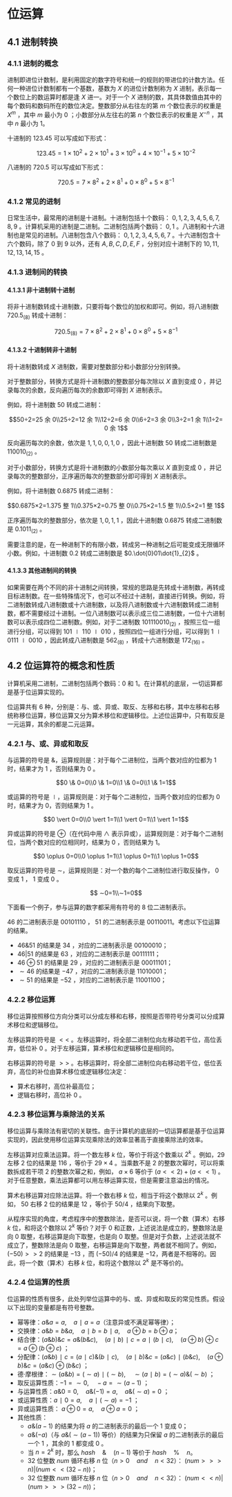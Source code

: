 # 位运算

## 4.1 进制转换

### 4.1.1 进制的概念

进制即进位计数制，是利用固定的数字符号和统一的规则的带进位的计数方法。任何一种进位计数制都有一个基数，基数为 $X$ 的进位计数制称为 $X$ 进制，表示每一个数位上的数运算时都是逢 $X$ 进一。对于一个 $X$ 进制的数，其具体数值由其中的每个数码和数码所在的数位决定。整数部分从右往左的第 $m$ 个数位表示的权重是 $X^m$ ，其中 $m$ 最小为 $0$ ；小数部分从左往右的第 $n$ 个数位表示的权重是 $X^{-n}$  ，其中 $n$ 最小为 $1$。

十进制的 $123.45$ 可以写成如下形式：

$$123.45=1\times10^2+2\times10^1+3\times10^0+4\times10^{-1}+5\times10^{-2}$$

八进制的 $720.5$ 可以写成如下形式：

$$720.5=7\times8^2+2\times8^1+0\times8^0+5\times8^{-1}$$

### 4.1.2 常见的进制

日常生活中，最常用的进制是十进制。十进制包括十个数码： $0,1,2,3,4,5,6,7,8,9$ 。计算机采用的进制是二进制。二进制包括两个数码： $0,1$ 。八进制和十六进制也是常见的进制。八进制包含八个数码： $0,1,2,3,4,5,6,7$ 。十六进制包含十六个数码，除了 $0$ 到 $9$ 以外，还有 $A,B,C,D,E,F$ ，分别对应十进制下的 $10,11,12,13,14,15$ 。

### 4.1.3 进制间的转换

#### 4.1.3.1 非十进制转十进制

将非十进制数转成十进制数，只要将每个数位的加权和即可。例如，将八进制数 $720.5_{(8)}$ 转成十进制：

$$720.5_{(8)}=7\times8^2+2\times8^1+0\times8^0+5\times8^{-1}$$

#### 4.1.3.2 十进制转非十进制

将十进制数转成 $X$ 进制数，需要对整数部分和小数部分分别转换。

对于整数部分，转换方式是将十进制数的整数部分每次除以 $X$ 直到变成 $0$ ，并记录每次的余数，反向遍历每次的余数即可得到 $X$ 进制表示。

例如，将十进制数 $50$ 转成二进制：

$$50÷2=25 余 0\\25÷2=12 余 1\\12÷2=6 余 0\\6÷2=3 余 0\\3÷2=1 余 1\\1÷2=0 余 1$$

反向遍历每次的余数，依次是 $1,1,0,0,1,0$ ，因此十进制数 $50$ 转成二进制数是 $110010_{(2)}$  。

对于小数部分，转换方式是将十进制数的小数部分每次乘以 $X$ 直到变成 $0$ ，并记录每次的整数部分，正序遍历每次的整数部分即可得到 $X$ 进制表示。

例如，将十进制数 $0.6875$ 转成二进制：

$$0.6875×2=1.375 整 1\\0.375×2=0.75 整 0\\0.75×2=1.5 整 1\\0.5×2=1 整 1$$

正序遍历每次的整数部分，依次是 $1,0,1,1$ ，因此十进制数 $0.6875$ 转成二进制数是 $0.1011_{(2)}$ 。

需要注意的是，在一种进制下的有限小数，转成另一种进制之后可能变成无限循环小数。例如，十进制数 $0.2$ 转成二进制数是 $0.\dot{0}01\dot{1}_{2}$ 。

#### 4.1.3.3 其他进制间的转换

如果需要在两个不同的非十进制之间转换，常规的思路是先转成十进制数，再转成目标进制数。在一些特殊情况下，也可以不经过十进制，直接进行转换。例如，将二进制数转成八进制数或十六进制数，以及将八进制数或十六进制数转成二进制数，都不需要经过十进制。一位八进制数可以表示成三位二进制数，一位十六进制数可以表示成四位二进制数。例如，对于二进制数 $101110010_{(2)}$ ，按照三位一组进行分组，可以得到 $101∣110∣010$ ，按照四位一组进行分组，可以得到 $1∣0111∣0010$ ，因此转成八进制数是 $562_{(8)}$  ，转成十六进制数是 $172_{(16)}$ 。

## 4.2 位运算符的概念和性质

计算机采用二进制，二进制包括两个数码：$0$ 和 $1$。在计算机的底层，一切运算都是基于位运算实现的。

位运算共有 $6$ 种，分别是：与、或、异或、取反、左移和右移，其中左移和右移统称移位运算，移位运算又分为算术移位和逻辑移位。上述位运算中，只有取反是一元运算，其余的都是二元运算。

### 4.2.1 与、或、异或和取反

与运算的符号是 $\&$，运算规则是：对于每个二进制位，当两个数对应的位都为 $1$ 时，结果才为 $1$ ，否则结果为 $0$ 。

$$0 \& 0=0\\0 \& 1=0\\1 \& 0=0\\1 \& 1=1$$

或运算的符号是 $∣$，运算规则是：对于每个二进制位，当两个数对应的位都为 $0$ 时，结果才为 $0$，否则结果为 $1$ 。

$$0 \vert 0=0\\0 \vert 1=1\\1 \vert 0=1\\1 \vert 1=1$$

异或运算的符号是 $\oplus$（在代码中用 $∧$ 表示异或），运算规则是：对于每个二进制位，当两个数对应的位相同时，结果为 $0$ ，否则结果为 $1$。

$$0 \oplus 0=0\\0 \oplus 1=1\\1 \oplus 0=1\\1 \oplus 1=0$$

取反运算的符号是 $∼$，运算规则是：对一个数的每个二进制位进行取反操作， $0$ 变成 $1$ ， $1$ 变成 $0$ 。

$$ ∼0=1\\∼1=0$$

下面看一个例子，参与运算的数字都采用有符号的 $8$ 位二进制表示。

$46$ 的二进制表示是 $00101110$ ， $51$ 的二进制表示是 $00110011$。考虑以下位运算的结果。

+ $46\&51$ 的结果是 $34$ ，对应的二进制表示是 $00100010$；
+ $46\vert51$ 的结果是 $63$ ，对应的二进制表示是 $00111111$；
+ $46\oplus51$ 的结果是 $29$ ，对应的二进制表示是 $00011101$；
+ $∼46$ 的结果是 $−47$ ，对应的二进制表示是 $11010001$；
+ $∼51$ 的结果是 $-52$ ，对应的二进制表示是 $11001100$；

### 4.2.2 移位运算

移位运算按照移位方向分类可以分成左移和右移，按照是否带符号分类可以分成算术移位和逻辑移位。

左移运算的符号是 $<<$ 。左移运算时，将全部二进制位向左移动若干位，高位丢弃，低位补 $0$ 。对于左移运算，算术移位和逻辑移位是相同的。

右移运算的符号是 $>>$ 。右移运算时，将全部二进制位向右移动若干位，低位丢弃，高位的补位由算术移位或逻辑移位决定：

+ 算术右移时，高位补最高位；
+ 逻辑右移时，高位补 $0$ 。

### 4.2.3 移位运算与乘除法的关系

移位运算与乘除法有密切的关联性。由于计算机的底层的一切运算都是基于位运算实现的，因此使用移位运算实现乘除法的效率显著高于直接乘除法的效率。

左移运算对应乘法运算。将一个数左移 $k$ 位，等价于将这个数乘以 $2^k$  。例如，$29$ 左移 $2$ 位的结果是 $116$ ，等价于 $29×4$ 。当乘数不是 $2$ 的整数次幂时，可以将乘数拆成若干项 $2$ 的整数次幂之和，例如， $a×6$ 等价于 $(a<<2)+(a<<1)$ 。对于任意整数，乘法运算都可以用左移运算实现，但是需要注意溢出的情况。

算术右移运算对应除法运算。将一个数右移 $k$ 位，相当于将这个数除以 $2^k$ 。例如， $50$ 右移 $2$ 位的结果是 $12$ ，等价于 $50/4$ ，结果向下取整。

从程序实现的角度，考虑程序中的整数除法，是否可以说，将一个数（算术）右移 $k$ 位，和将这个数除以 $2^k$ 等价？对于 $0$ 和正数，上述说法是成立的，整数除法是向 $0$ 取整，右移运算是向下取整，也是向 $0$ 取整。但是对于负数，上述说法就不成立了，整数除法是向 $0$ 取整，右移运算是向下取整，两者就不相同了。例如， $(−50)>>2$ 的结果是 $−13$ ，而 $(−50)/4$ 的结果是 $−12$，两者是不相等的。因此，将一个数（算术）右移 $k$ 位，和将这个数除以 $2^k$ 是不等价的。

### 4.2.4 位运算的性质

位运算的性质有很多，此处列举位运算中的与、或、异或和取反的常见性质。假设以下出现的变量都是有符号整数。

+ 幂等律：$a \& a=a,\quad a ∣ a=a$（注意异或不满足幂等律）；
+ 交换律：$a \& b=b \& a,\quad a ∣ b=b ∣ a,\quad a\oplus b=b\oplus a$；
+ 结合律：$(a \& b) \& c=a \& (b \& c),\quad (a ∣ b) ∣ c=a ∣ (b ∣ c),\quad (a\oplus b)\oplus c=a\oplus(b\oplus c)$ ；
+ 分配律：$(a \& b) ∣ c=(a ∣ c) \& (b ∣ c),\quad (a ∣ b) \& c=(a \& c) ∣ (b \& c),\quad (a\oplus b) \& c=(a \& c)\oplus(b \& c)$ ；
+ 德·摩根律：$∼(a \& b)=(∼a) ∣ (∼b),\quad ∼(a ∣ b)=(∼a) \& (∼b)$ ；
+ 取反运算性质：$−1=∼0,\quad −a=∼(a−1)$ ；
+ 与运算性质：$a \& 0=0,\quad a \& (−1)=a,\quad a \& (∼a)=0$ ；
+ 或运算性质：$a ∣ 0=a,\quad a ∣ (∼a)=−1$ ；
+ 异或运算性质： $a\oplus0=a,\quad  a\oplus a=0$ ；
+ 其他性质：
  + $a \& (a−1)$ 的结果为将 $a$ 的二进制表示的最后一个 $1$ 变成 $0$；
  + $a \& (−a)$（与 $a \& (∼(a−1))$ 等价）的结果为只保留 $a$ 的二进制表示的最后一个 $1$ ，其余的 $1$ 都变成 $0$ 。
  + 当 $n=2^k$ 时，那么 $hash\quad\&\quad(n-1)$ 等价于 $hash\quad\%\quad n$。
  + $32$ 位整数 $num$ 循环右移 $n$ 位（$n>0\quad and \quad n<32$）： $(num >>> n) | (num << (32-n))$；
  + $32$ 位整数 $num$ 循环左移 $n$ 位（$n>0\quad and \quad n<32$）： $(num << n) | (num >>> (32-n))$；
